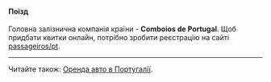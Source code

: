 #### Поїзд

Головна залізнична компанія країни - **Comboios de Portugal**. Щоб придбати квитки онлайн, потрібно зробити реєстрацію на сайті [passageiros/pt](https://www.cp.pt/passageiros/pt).

***

Читайте також: [Оренда авто в Португалії](/article/ea3e56d2ca9608e7881c1e29e).

